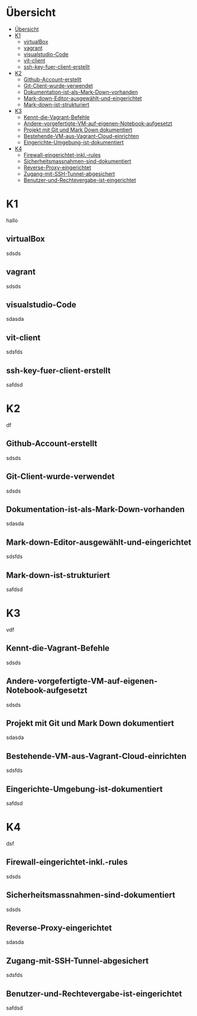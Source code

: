 
Übersicht
===

- [Übersicht](#%C3%BCbersicht)
- [K1](#k1)
  - [virtualBox](#virtualbox)
  - [vagrant](#vagrant)
  - [visualstudio-Code](#visualstudio-code)
  - [vit-client](#vit-client)
  - [ssh-key-fuer-client-erstellt](#ssh-key-fuer-client-erstellt)
- [K2](#k2)
  - [Github-Account-erstellt](#github-account-erstellt)
  - [Git-Client-wurde-verwendet](#git-client-wurde-verwendet)
  - [Dokumentation-ist-als-Mark-Down-vorhanden](#dokumentation-ist-als-mark-down-vorhanden)
  - [Mark-down-Editor-ausgewählt-und-eingerichtet](#mark-down-editor-ausgew%C3%A4hlt-und-eingerichtet)
  - [Mark-down-ist-strukturiert](#mark-down-ist-strukturiert)
- [K3](#k3)
  - [Kennt-die-Vagrant-Befehle](#kennt-die-vagrant-befehle)
  - [Andere-vorgefertigte-VM-auf-eigenen-Notebook-aufgesetzt](#andere-vorgefertigte-vm-auf-eigenen-notebook-aufgesetzt)
  - [Projekt mit Git und Mark Down dokumentiert](#projekt-mit-git-und-mark-down-dokumentiert)
  - [Bestehende-VM-aus-Vagrant-Cloud-einrichten](#bestehende-vm-aus-vagrant-cloud-einrichten)
  - [Eingerichte-Umgebung-ist-dokumentiert](#eingerichte-umgebung-ist-dokumentiert)
- [K4](#k4)
  - [Firewall-eingerichtet-inkl.-rules](#firewall-eingerichtet-inkl-rules)
  - [Sicherheitsmassnahmen-sind-dokumentiert](#sicherheitsmassnahmen-sind-dokumentiert)
  - [Reverse-Proxy-eingerichtet](#reverse-proxy-eingerichtet)
  - [Zugang-mit-SSH-Tunnel-abgesichert](#zugang-mit-ssh-tunnel-abgesichert)
  - [Benutzer-und-Rechtevergabe-ist-eingerichtet](#benutzer-und-rechtevergabe-ist-eingerichtet)



# K1

hallo


## virtualBox
sdsds
## vagrant
sdsds
## visualstudio-Code
sdasda
## vit-client
sdsfds
## ssh-key-fuer-client-erstellt
safdsd

# K2

df
## Github-Account-erstellt
sdsds
## Git-Client-wurde-verwendet
sdsds
## Dokumentation-ist-als-Mark-Down-vorhanden
sdasda
## Mark-down-Editor-ausgewählt-und-eingerichtet
sdsfds
## Mark-down-ist-strukturiert
safdsd

# K3

vdf
## Kennt-die-Vagrant-Befehle
sdsds
##             Andere-vorgefertigte-VM-auf-eigenen-Notebook-aufgesetzt
sdsds
## Projekt mit Git und Mark Down dokumentiert
sdasda
## Bestehende-VM-aus-Vagrant-Cloud-einrichten
sdsfds
## Eingerichte-Umgebung-ist-dokumentiert
safdsd

# K4

dsf
## Firewall-eingerichtet-inkl.-rules
sdsds
## Sicherheitsmassnahmen-sind-dokumentiert
sdsds
## Reverse-Proxy-eingerichtet
sdasda
## Zugang-mit-SSH-Tunnel-abgesichert
sdsfds
## Benutzer-und-Rechtevergabe-ist-eingerichtet
safdsd
